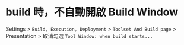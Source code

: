 # build 時，不自動開啟 Build Window

Settings > `Build, Execution, Deployment` > `Toolset And Build page` > Presentation > 取消勾選 `Tool Window: when build starts...`

